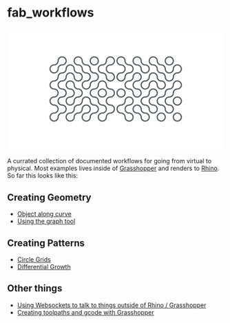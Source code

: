 # fab_workflows

![](https://github.com/STUDIOFRES/fab_workflows/raw/master/resources/patterns/01_pattern_circle_grid/01_pattern_circle_01.png)

A currated collection of documented workflows for going from virtual to physical. Most examples lives inside of [Grasshopper](https://www.grasshopper3d.com) and renders to [Rhino](https://www.rhino3d.com). So far this looks like this: 

## Creating Geometry
- [Object along curve](https://github.com/STUDIOFRES/fab_workflows/tree/master/resources/basics/00_basics_object_along_curve)
- [Using the graph tool](https://github.com/STUDIOFRES/fab_workflows/tree/master/resources/basics/01_basics_graph_tool)

## Creating Patterns
- [Circle Grids](https://github.com/STUDIOFRES/fab_workflows/tree/master/resources/patterns/01_pattern_circle_grid)
- [Differential Growth](https://github.com/STUDIOFRES/fab_workflows/tree/master/resources/patterns/3_linegrowth)

## Other things

- [Using Websockets to talk to things outside of Rhino / Grasshopper](https://github.com/STUDIOFRES/fab_workflows/tree/master/resources/coms)
- [Creating toolpaths and gcode with Grasshopper](https://github.com/STUDIOFRES/fab_workflows/tree/master/gcode)

				
